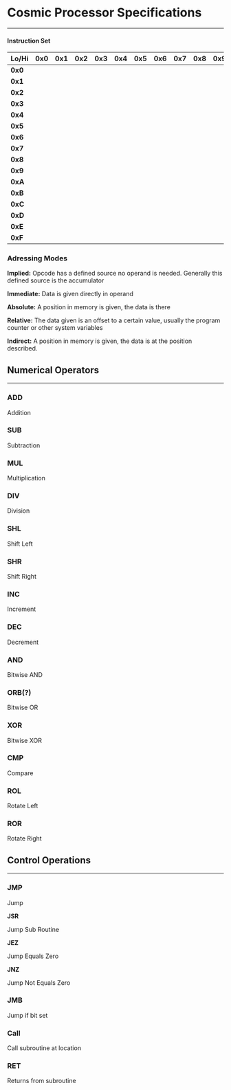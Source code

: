 # Cosmic Processor Specifications

------

#### Instruction Set

| Lo/Hi   | 0x0  | 0x1  | 0x2  | 0x3  | 0x4  | 0x5  | 0x6  | 0x7  | 0x8  | 0x9  | 0xA  | 0xB  | 0xC  | 0xD  | 0xE  | 0xF  |
| ------- | ---- | ---- | ---- | ---- | ---- | ---- | ---- | ---- | ---- | ---- | ---- | ---- | ---- | ---- | ---- | ---- |
| **0x0** |      |      |      |      |      |      |      |      |      |      |      |      |      |      |      |      |
| **0x1** |      |      |      |      |      |      |      |      |      |      |      |      |      |      |      |      |
| **0x2** |      |      |      |      |      |      |      |      |      |      |      |      |      |      |      |      |
| **0x3** |      |      |      |      |      |      |      |      |      |      |      |      |      |      |      |      |
| **0x4** |      |      |      |      |      |      |      |      |      |      |      |      |      |      |      |      |
| **0x5** |      |      |      |      |      |      |      |      |      |      |      |      |      |      |      |      |
| **0x6** |      |      |      |      |      |      |      |      |      |      |      |      |      |      |      |      |
| **0x7** |      |      |      |      |      |      |      |      |      |      |      |      |      |      |      |      |
| **0x8** |      |      |      |      |      |      |      |      |      |      |      |      |      |      |      |      |
| **0x9** |      |      |      |      |      |      |      |      |      |      |      |      |      |      |      |      |
| **0xA** |      |      |      |      |      |      |      |      |      |      |      |      |      |      |      |      |
| **0xB** |      |      |      |      |      |      |      |      |      |      |      |      |      |      |      |      |
| **0xC** |      |      |      |      |      |      |      |      |      |      |      |      |      |      |      |      |
| **0xD** |      |      |      |      |      |      |      |      |      |      |      |      |      |      |      |      |
| **0xE** |      |      |      |      |      |      |      |      |      |      |      |      |      |      |      |      |
| **0xF** |      |      |      |      |      |      |      |      |      |      |      |      |      |      |      |      |

### Adressing Modes

**Implied:** Opcode has a defined source no operand is needed. Generally this defined source is the accumulator

**Immediate:** Data is given directly in operand

**Absolute:** A position in memory is given, the data is there

**Relative:** The data given is an offset to a certain value, usually the program counter or other system variables

**Indirect:** A position in memory is given, the data is at the position described.

## Numerical Operators

------

### ADD

Addition

### SUB

Subtraction

### MUL

Multiplication

### DIV

Division

### SHL

Shift Left

### SHR

Shift Right

### INC

Increment

### DEC

Decrement

### AND

Bitwise AND

### ORB(?)

Bitwise OR

### XOR 

Bitwise XOR

### CMP

Compare

### ROL

Rotate Left

### ROR

Rotate Right

## Control Operations

-------

### JMP

Jump

**JSR**

Jump Sub Routine

**JEZ**

Jump Equals Zero

**JNZ**

Jump Not Equals Zero

### JMB

Jump if bit set

### Call

Call subroutine at location

### RET

Returns from subroutine












